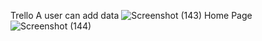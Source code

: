  Trello
 A user can add data
 ![Screenshot (143)](https://github.com/subrat199/Trello/assets/112754747/2cec4048-59c6-4c68-837d-831ac5cdd25c)
Home Page
![Screenshot (144)](https://github.com/subrat199/Trello/assets/112754747/8e461c0e-27b0-4dca-a530-e2c399d04335)
